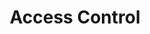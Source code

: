---
sidebar_position: 2
title: "Access Control"
sidebar_label: "Access Control"
description: "Implement comprehensive access management in Debian environments - regulate user access, control system resources, manage group privileges, and establish security boundaries."
keywords:
  - "debian access control"
  - "access management"
  - "user access control"
  - "resource control"
  - "privilege management"
tags:
  - debian
  - access-control
  - access-management
  - user-access
  - privilege-control
slug: /linux/debian/security/access-control
---